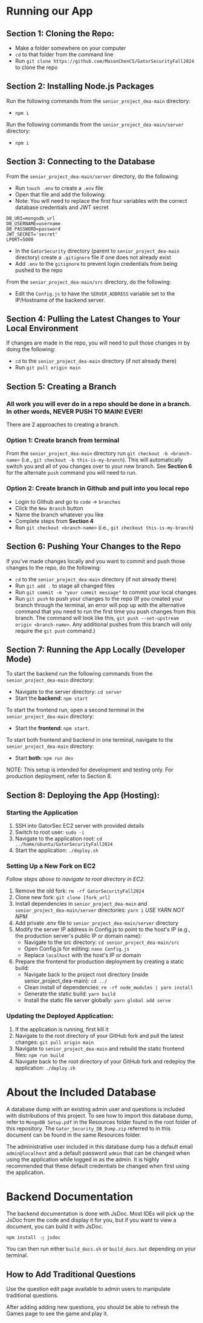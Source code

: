 # Running our App

## Section 1: Cloning the Repo:
* Make a folder somewhere on your computer
* `cd` to that folder from the command line
* Run `git clone https://github.com/MasonChenCS/GatorSecurityFall2024` to clone the repo

## Section 2: Installing Node.js Packages
Run the following commands from the `senior_project_dea-main` directory:
* `npm i`

Run the following commands from the `senior_project_dea-main/server` directory:
* `npm i`

## Section 3: Connecting to the Database
From the `senior_project_dea-main/server` directory, do the following:
* Run `touch .env` to create a `.env` file
* Open that file and add the following:
* Note: You will need to replace the first four variables with the correct database credentials and JWT secret
```
DB_URI=mongodb_url
DB_USERNAME=username
DB_PASSWORD=password
JWT_SECRET='secret'
LPORT=5000
```
* In the `GatorSecurity` directory (parent to `senior_project_dea-main` directory) create a `.gitignore` file if one does not already exist
* Add `.env` to the `gitignore` to prevent login credentials from being pushed to the repo

From the `senior_project_dea-main/src` directory, do the following:
* Edit the `Config.js` to have the `SERVER_ADDRESS` variable set to the IP/Hostname of the backend server.

## Section 4: Pulling the Latest Changes to Your Local Environment
If changes are made in the repo, you will need to pull those changes in by doing the following:
* `cd` to the `senior_project_dea-main` directory (if not already there)
* Run `git pull origin main`

## Section 5: Creating a Branch
### **All work you will ever do in a repo should be done in a branch. In other words, NEVER PUSH TO MAIN! EVER!**

There are 2 approaches to creating a branch.
### Option 1: Create branch from terminal
From the `senior_project_dea-main` directory run `git checkout -b <branch-name>` (i.e., `git checkout -b this-is-my-branch`). This will 
automatically switch you and all of you changes over to your new branch. See **Section 6** for the alternate `push` command you will need 
to run.

### Option 2: Create branch in Github and pull into you local repo
* Login to Github and go to `code` -> `branches`
* Click the `New Branch` button
* Name the branch whatever you like
* Complete steps from **Section 4**
* Run `git checkout <branch-name>` (i.e., `git checkout this-is-my-branch`)

## Section 6: Pushing Your Changes to the Repo
If you've made changes locally and you want to commit and push those changes to the repo, do the following:
* `cd` to the `senior_project_dea-main` directory (if not already there)
* Run `git add .` to stage all changed files
* Run `git commit -m "your commit message"` to commit your local changes
* Run `git push` to push your changes to the repo (If you created your branch through the terminal, an error will pop up with the alternative command that you need to run the first time you push changes from this branch. The command will look like this, `git push --set-upstream origin <branch-name>`. Any additional pushes from this branch will only require the `git push` command.) 

## Section 7: Running the App Locally (Developer Mode)
To start the backend run the following commands from the `senior_project_dea-main` directory:
* Navigate to the server directory: `cd server`
* Start the **backend**: `npm start`

To start the frontend run, open a second terminal in the `senior_project_dea-main` directory: 
* Start the **frontend**: `npm start`.
  
To start both frontend and backend in one terminal, navigate to the `senior_project_dea-main` directory: 
* Start **both**: `npm run dev`

NOTE: This setup is intended for development and testing only. For production deployment, refer to Section 8.

## Section 8: Deploying the App (Hosting):

### Starting the Application  
1. SSH into GatorSec EC2 server with provided details
2. Switch to root user: `sudo -i`
3. Navigate to the application root: `cd ../home/ubuntu/GatorSecurityFall2024`
4. Start the application: `./deploy.sh`

### Setting Up a New Fork on EC2 
_Follow steps above to navigate to root directory in EC2._
1. Remove the old fork: `rm -rf GatorSecurityFall2024`
2. Clone new fork: `git clone [fork_url]`
3. Install dependencies in `senior_project_dea-main` and `senior_project_dea-main/server` directories: `yarn i` *USE YARN NOT NPM*
4. Add private .env file to `senior_project_dea-main/server` directory
5. Modify the server IP address in Config.js to point to the host's IP (e.g., the production server's public IP or domain name):
     - Navigate to the src directory: `cd senior_project_dea-main/src`
     - Open Config.js for editing: `nano Config.js`
     - Replace `localhost` with the host's IP or domain
6. Prepare the frontend for production deployment by creating a static build:
     - Navigate back to the project root directory (inside senior_project_dea-main): `cd ../`
     - Clean install of dependencies: `rm -rf node_modules | yarn install`
     - Generate the static build: `yarn build`
     - Install the static file server globally: `yarn global add serve`

### Updating the Deployed Application:
1. If the application is running, first kill it
2. Navigate to the root directory of your GitHub fork and pull the latest changes: `git pull origin main`
3. Navigate to `senior_project_dea-main` and rebuild the static frontend files: `npm run build`
5. Navigate back to the root directory of your GitHub fork and redeploy the application: `./deploy.sh`

# About the Included Database    
A database dump with an existing admin user and questions is included with distributions of this project. To see how to import this database dump, refer to `MongoDB Setup.pdf` in the Resources folder found in the root folder of this repository. The `Gator_Security_DB_Dump.zip` referred to in this document can be found in the same Resources folder.         

The administrative user included in this database dump has a default email `admin@localhost` and a default password `admin` that can be changed when using the application while logged in as the admin. It is highly recommended that these default credentials be changed when first using the application.         

# Backend Documentation
The backend documentation is done with JsDoc. Most IDEs will pick up the JsDoc from the code and display it for you, but if you want to view a document, you can build it with JsDoc.

```bash
npm install -g jsdoc
```

You can then run either `build_docs.sh` or `build_docs.bat` depending on your terminal.

## How to Add Traditional Questions
Use the question edit page available to admin users to manipulate traditional questions.

After adding adding new questions, you should be able to refresh the Games page to see the game and play it.
